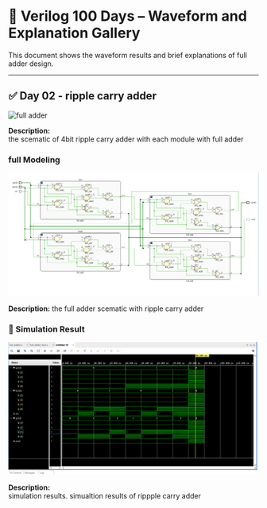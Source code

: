 
# 📘 Verilog 100 Days – Waveform and Explanation Gallery

This document shows the waveform results and brief explanations of full adder design.

---

## ✅ Day 02 - ripple carry adder

 

![full adder](./images/schematic_ripple.png)

**Description:**  
  the scematic of 4bit ripple carry adder with each module with full adder



###  full Modeling

![ripple carry adder Diagram](./images/scematic_ripple_full.png)

**Description:** 
the full adder scematic with ripple carry adder


### 🔬 Simulation Result

![Simulation Waveform](./images/simulation_ripple.png)

**Description:**  
simulation results.
simualtion results of rippple carry adder
